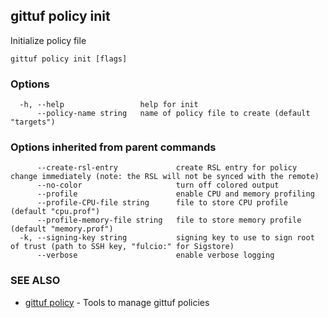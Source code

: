 ## gittuf policy init

Initialize policy file

```
gittuf policy init [flags]
```

### Options

```
  -h, --help                 help for init
      --policy-name string   name of policy file to create (default "targets")
```

### Options inherited from parent commands

```
      --create-rsl-entry             create RSL entry for policy change immediately (note: the RSL will not be synced with the remote)
      --no-color                     turn off colored output
      --profile                      enable CPU and memory profiling
      --profile-CPU-file string      file to store CPU profile (default "cpu.prof")
      --profile-memory-file string   file to store memory profile (default "memory.prof")
  -k, --signing-key string           signing key to use to sign root of trust (path to SSH key, "fulcio:" for Sigstore)
      --verbose                      enable verbose logging
```

### SEE ALSO

* [gittuf policy](gittuf_policy.md)	 - Tools to manage gittuf policies

